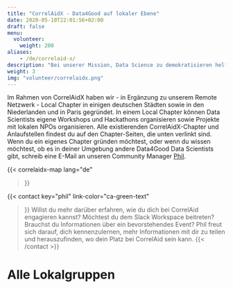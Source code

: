 ```yaml
---
title: "CorrelAidX - Data4Good auf lokaler Ebene"
date: 2020-05-10T22:01:56+02:00
draft: false
menu:
  volunteer:
    weight: 200
aliases:
    - /de/correlaid-x/
description: "Bei unserer Mission, Data Science zu demokratisieren helfen unsere Lokalgruppen dabei, Data4Good in die Breite zu bringen. Bei unseren CorrelAid X Chaptern kannst du dich mit anderen datenbegeisterten Menschen vernetzen und echten Impact auf lokaler Ebene erzielen."
weight: 3
img: "volunteer/correlaidx.png"
---
```


Im Rahmen von CorrelAidX haben wir - in Ergänzung zu unserem Remote Netzwerk - Local Chapter in einigen deutschen Städten sowie in den Niederlanden und in Paris gegründet. In einem Local Chapter können Data Scientists eigene Workshops und Hackathons organisieren sowie Projekte mit lokalen NPOs organisieren. Alle existierenden CorrelAidX-Chapter und Anlaufstellen findest du auf den Chapter-Seiten, die unten verlinkt sind.
Wenn du ein eigenes Chapter gründen möchtest, oder wenn du wissen möchtest, ob es in deiner Umgebung andere Data4Good Data Scientists gibt, schreib eine E-Mail an unseren Community Manager [Phil](mailto:phil.b@correlaid.org). 



{{< correlaidx-map 
    lang="de"
>}}

{{< contact
    key="phil"
    link-color="ca-green-text"
>}}
Willst du mehr darüber erfahren, wie du dich bei CorrelAid engagieren kannst? Möchtest du dem Slack Workspace beitreten? Brauchst du Informationen über ein bevorstehendes Event? Phil freut sich darauf, dich kennenzulernen, mehr Informationen mit dir zu teilen und herauszufinden, wo dein Platz bei CorrelAid sein kann.
{{< /contact >}}

# Alle Lokalgruppen